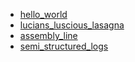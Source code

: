 - [hello_world](hello_world/README.md)
- [lucians_luscious_lasagna](lucians_luscious_lasagna/README.md)
- [assembly_line](assembly_line/README.md)
- [semi_structured_logs](semi_structured_logs/README.md)
